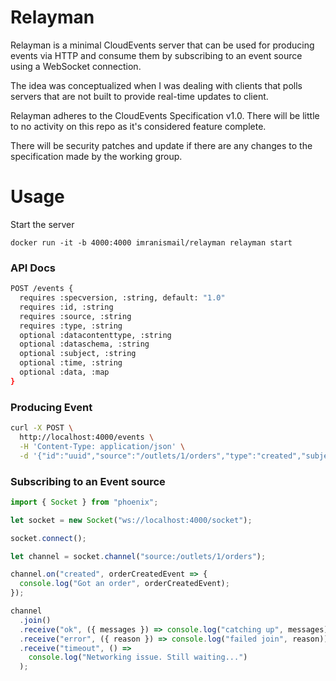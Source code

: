 # Relayman

Relayman is a minimal CloudEvents server that can be used for producing events via HTTP and consume them by subscribing to an event source using a WebSocket connection.

The idea was conceptualized when I was dealing with clients that polls servers that are not built to provide real-time updates to client.

Relayman adheres to the CloudEvents Specification v1.0. There will be little to no activity on this repo as it's considered feature complete.

There will be security patches and update if there are any changes to the specification made by the working group.

# Usage

Start the server

```
docker run -it -b 4000:4000 imranismail/relayman relayman start
```

### API Docs

```sh
POST /events {
  requires :specversion, :string, default: "1.0"
  requires :id, :string
  requires :source, :string
  requires :type, :string
  optional :datacontenttype, :string
  optional :dataschema, :string
  optional :subject, :string
  optional :time, :string
  optional :data, :map
}
```

### Producing Event

```sh
curl -X POST \
  http://localhost:4000/events \
  -H 'Content-Type: application/json' \
  -d '{"id":"uuid","source":"/outlets/1/orders","type":"created","subject":"1","data":{"id": "1", "items": ["Pizza", "Burger"]}}'
```

### Subscribing to an Event source

```js
import { Socket } from "phoenix";

let socket = new Socket("ws://localhost:4000/socket");

socket.connect();

let channel = socket.channel("source:/outlets/1/orders");

channel.on("created", orderCreatedEvent => {
  console.log("Got an order", orderCreatedEvent);
});

channel
  .join()
  .receive("ok", ({ messages }) => console.log("catching up", messages))
  .receive("error", ({ reason }) => console.log("failed join", reason))
  .receive("timeout", () =>
    console.log("Networking issue. Still waiting...")
  );
```
